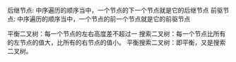 后继节点: 中序遍历的顺序当中，一个节点的下一个节点就是它的后继节点
前驱节点: 中序遍历的顺序当中，一个节点的前一个节点就是它的前驱节点

平衡二叉树：每一个节点的左右高度差不超过一
搜索二叉树：每一个节点比所有的左节点的值大，比所有的右节点的值小。
平衡搜索二叉树：即平衡，又是搜索二叉树。